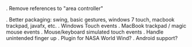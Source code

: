 . Remove references to "area controller"

. Better packaging: swing, basic gestures, windows 7 touch, macbook trackpad, javafx, etc.
. Windows Touch events
. MacBook trackpad / magic mouse events
. Mouse/keyboard simulated touch events
. Handle unintended finger up
. Plugin for NASA World Wind?
. Android support?

